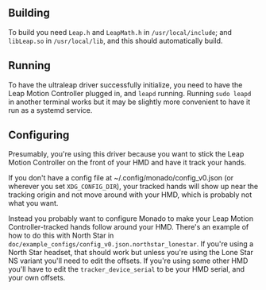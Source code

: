 ## Building
To build you need `Leap.h` and `LeapMath.h` in `/usr/local/include`; and `libLeap.so` in `/usr/local/lib`, and this should automatically build.

## Running
To have the ultraleap driver successfully initialize, you need to have the Leap Motion Controller plugged in, and `leapd` running. Running `sudo leapd` in another terminal works but it may be slightly more convenient to have it run as a systemd service.

## Configuring
Presumably, you're using this driver because you want to stick the Leap Motion Controller on the front of your HMD and have it track your hands.

If you don't have a config file at ~/.config/monado/config_v0.json (or wherever you set `XDG_CONFIG_DIR`), your tracked hands will show up near the tracking origin and not move around with your HMD, which is probably not what you want.

Instead you probably want to configure Monado to make your Leap Motion Controller-tracked hands follow around your HMD. There's an example of how to do this with North Star in `doc/example_configs/config_v0.json.northstar_lonestar`. If you're using a North Star headset, that should work but unless you're using the Lone Star NS variant you'll need to edit the offsets. If you're using some other HMD you'll have to edit the `tracker_device_serial` to be your HMD serial, and your own offsets.